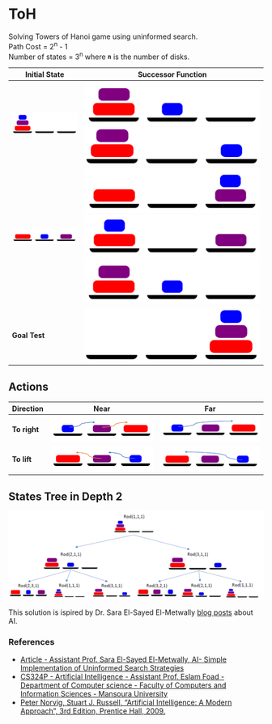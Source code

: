 # ToH
 Solving Towers of Hanoi game using uninformed search.\
 Path Cost = 2<sup>n</sup> - 1\
 Number of states = 3<sup>n</sup> where **`n`** is the number of disks.

|Initial State|Successor Function|
|---|---|
|![initial state 111](./images/111.PNG)|![move top near right](./images/211.PNG)![move top far right](./images/311.PNG)|
|![initial state 231](./images/231.PNG)|![331](./images/331.PNG)![131](./images/131.PNG)![211](./images/211.PNG)|
|**Goal Test**|![Goal Test](./images/333.PNG)|
## Actions
|Direction|Near|Far|
|---|---|---|
|**To right**|![near right](./images/rn.png)|![far right](./images/rf.png)|
|**To lift**|![near lift](./images/ln.png)|![far lift](./images/lf.png)|

## States Tree in Depth 2
![States Tree in Depth 2](./images/treeDepth2.PNG)

This solution is ispired by Dr. Sara El-Sayed El-Metwally [blog posts](http://sara-elmetwally.blogspot.com.eg/) about AI.
### References
- [Article - Assistant Prof. Sara El-Sayed El-Metwally, AI- Simple Implementation of Uninformed Search Strategies](https://www.codeproject.com/Articles/203828/AI-Simple-Implementation-of-Uninformed-Search-Stra)
- [CS324P - Artificial Intelligence - Assistant Prof. Eslam Foad - Department of Computer science - Faculty of Computers and Information Sciences - Mansoura University]() 
- [Peter Norvig, Stuart J. Russell, “Artificial Intelligence: A Modern Approach”, 3rd Edition, Prentice Hall, 2009.](http://aima.cs.berkeley.edu/)
